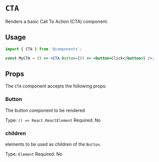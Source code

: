 # `CTA`

Renders a basic Call To Action (CTA) component.

## Usage

```jsx
import { CTA } from '@components';

const MyCTA = () => <CTA Button={() => <button>Click</button>} />;
```

## Props

The `CTA` component accepts the following props:

### Button

The button component to be rendered

Type: `() => React.ReactElement`
Required: No

### children

elements to be used as children of the `Button`.

Type: `Element`
Required: No
